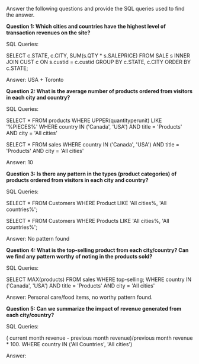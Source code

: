 Answer the following questions and provide the SQL queries used to find the answer.

    
**Question 1: Which cities and countries have the highest level of transaction revenues on the site?**


SQL Queries:

SELECT c.STATE, c.CITY, SUM(s.QTY * s.SALEPRICE)
FROM SALE s
INNER JOIN CUST c
ON s.custid = c.custid
GROUP BY c.STATE, c.CITY
ORDER BY c.STATE;



Answer: USA + Toronto




**Question 2: What is the average number of products ordered from visitors in each city and country?**


SQL Queries:

SELECT *
FROM products
WHERE UPPER(quantityperunit) LIKE '%PIECES%'
WHERE country IN ('Canada', 'USA') 
 AND title = 'Products'
 AND city = 'All cities'


SELECT * FROM sales
WHERE country IN ('Canada', 'USA') 
 AND title = 'Products'
 AND city = 'All cities'

Answer: 10





**Question 3: Is there any pattern in the types (product categories) of products ordered from visitors in each city and country?**


SQL Queries:

SELECT * FROM Customers
WHERE Product LIKE 'All cities%, 'All countries%';

SELECT * FROM Customers
WHERE Products LIKE 'All cities%, 'All countries%';

Answer: No pattern found





**Question 4: What is the top-selling product from each city/country? Can we find any pattern worthy of noting in the products sold?**


SQL Queries:

SELECT MAX(products)
FROM sales
WHERE top-selling;
WHERE country IN ('Canada', 'USA') 
 AND title = 'Products'
 AND city = 'All cities'



Answer: Personal care/food items, no worthy pattern found.





**Question 5: Can we summarize the impact of revenue generated from each city/country?**

SQL Queries:

 ( current month revenue - previous month revenue)/previous month revenue * 100.
 WHERE country IN ('All Countries', 'All cities') 


Answer:







